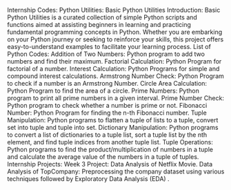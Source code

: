 Internship Codes:
Python Utilities: Basic Python Utilities
Introduction:
Basic Python Utilities is a curated collection of simple Python scripts and functions aimed at assisting beginners in learning and practicing fundamental programming concepts in Python. Whether you are embarking on your Python journey or seeking to reinforce your skills, this project offers easy-to-understand examples to facilitate your learning process.
List of Python Codes:
Addition of Two Numbers: Python program to add two numbers and find their maximum.
Factorial Calculation: Python Program for factorial of a number.
Interest Calculation: Python Programs for simple and compound interest calculations.
Armstrong Number Check: Python Program to check if a number is an Armstrong Number.
Circle Area Calculation: Python Program to find the area of a circle.
Prime Numbers: Python program to print all prime numbers in a given interval.
Prime Number Check: Python program to check whether a number is prime or not.
Fibonacci Number: Python Program for finding the n-th Fibonacci number.
Tuple Manipulation: Python programs to flatten a tuple of lists to a tuple, convert set into tuple and tuple into set.
Dictionary Manipulation: Python programs to convert a list of dictionaries to a tuple list, sort a tuple list by the nth element, and find tuple indices from another tuple list.
Tuple Operations: Python programs to find the product/multiplication of numbers in a tuple and calculate the average value of the numbers in a tuple of tuples.
Internship Projects:
Week 3 Project: Data Analysis of Netflix Movie.
Data Analysis of TopCompany: Preprocessing the company dataset using various techniques followed by Exploratory Data Analysis (EDA) .

